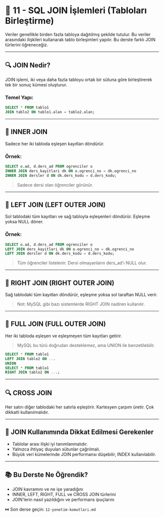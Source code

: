 # 🔗 11 - SQL JOIN İşlemleri (Tabloları Birleştirme)

Veriler genellikle birden fazla tabloya dağıtılmış şekilde tutulur. Bu veriler arasındaki ilişkileri kullanarak tablo birleşimleri yapılır. Bu derste farklı JOIN türlerini öğreneceğiz.

---

## 🔍 JOIN Nedir?
JOIN işlemi, iki veya daha fazla tabloyu ortak bir sütuna göre birleştirerek tek bir sonuç kümesi oluşturur.

### Temel Yapı:
```sql
SELECT * FROM tablo1
JOIN tablo2 ON tablo1.alan = tablo2.alan;
```

---

## 🔹 INNER JOIN
Sadece her iki tabloda eşleşen kayıtları döndürür.

### Örnek:
```sql
SELECT o.ad, d.ders_ad FROM ogrenciler o
INNER JOIN ders_kayitlari dk ON o.ogrenci_no = dk.ogrenci_no
INNER JOIN dersler d ON dk.ders_kodu = d.ders_kodu;
```
> Sadece dersi olan öğrenciler görünür.

---

## 🔹 LEFT JOIN (LEFT OUTER JOIN)
Sol tablodaki tüm kayıtları ve sağ tabloyla eşleşenleri döndürür. Eşleşme yoksa NULL döner.

### Örnek:
```sql
SELECT o.ad, d.ders_ad FROM ogrenciler o
LEFT JOIN ders_kayitlari dk ON o.ogrenci_no = dk.ogrenci_no
LEFT JOIN dersler d ON dk.ders_kodu = d.ders_kodu;
```
> Tüm öğrenciler listelenir. Dersi olmayanların ders_ad'ı NULL olur.

---

## 🔹 RIGHT JOIN (RIGHT OUTER JOIN)
Sağ tablodaki tüm kayıtları döndürür, eşleşme yoksa sol taraftan NULL verir.

> Not: MySQL gibi bazı sistemlerde RIGHT JOIN nadiren kullanılır.

---

## 🔹 FULL JOIN (FULL OUTER JOIN)
Her iki tabloda eşleşen ve eşleşmeyen tüm kayıtları getirir.

> MySQL bu türü doğrudan desteklemez, ama UNION ile benzetilebilir.

```sql
SELECT * FROM tablo1
LEFT JOIN tablo2 ON ...
UNION
SELECT * FROM tablo1
RIGHT JOIN tablo2 ON ...;
```

---

## 🔍 CROSS JOIN
Her satırı diğer tablodaki her satırla eşleştirir. Kartesyen çarpım üretir. Çok dikkatli kullanılmalıdır.

---

## 📌 JOIN Kullanımında Dikkat Edilmesi Gerekenler
- Tablolar arası ilişki iyi tanımlanmalıdır.
- Yalnızca ihtiyaç duyulan sütunlar çağrılmalı.
- Büyük veri kümelerinde JOIN performansı düşebilir, INDEX kullanılabilir.

---

## 📚 Bu Derste Ne Öğrendik?
- JOIN kavramını ve ne işe yaradığını
- INNER, LEFT, RIGHT, FULL ve CROSS JOIN türlerini
- JOIN'lerin nasıl yazıldığını ve performans ipuçlarını

⏭️ Son derse geçin: `12-yonetim-komutlari.md`
